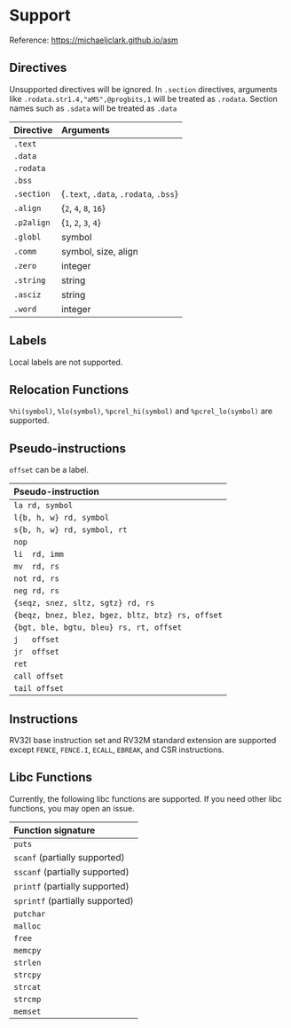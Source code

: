 # Support 

Reference: https://michaeljclark.github.io/asm

## Directives

Unsupported directives will be ignored. 
In `.section` directives, arguments like `.rodata.str1.4,"aMS",@progbits,1`
will be treated as `.rodata`. Section names such as `.sdata` will be treated 
as `.data`

| Directive | Arguments  
|:---       |:---        
|`.text`    |
|`.data`    |
|`.rodata`  | 
|`.bss`     |
|`.section` | {`.text`, `.data`, `.rodata`, `.bss`}
|`.align`   | {`2`, `4`, `8`, `16`}
|`.p2align` | {`1`, `2`, `3`, `4`}
|`.globl`   | symbol
|`.comm`    | symbol, size, align
|`.zero`    | integer
|`.string`  | string
|`.asciz`   | string
|`.word`    | integer

## Labels

Local labels are not supported.

## Relocation Functions

`%hi(symbol)`, `%lo(symbol)`, `%pcrel_hi(symbol)` and `%pcrel_lo(symbol)`
are supported. 

## Pseudo-instructions

`offset` can be a label.

| Pseudo-instruction |
|:---|
| `la rd, symbol`
| `l{b, h, w} rd, symbol`
| `s{b, h, w} rd, symbol, rt`
| `nop`
| `li  rd, imm`
| `mv  rd, rs`
| `not rd, rs`
| `neg rd, rs`
| `{seqz, snez, sltz, sgtz} rd, rs`
| `{beqz, bnez, blez, bgez, bltz, btz} rs, offset`
| `{bgt, ble, bgtu, bleu} rs, rt, offset`
| `j   offset`
| `jr  offset`
| `ret`
| `call offset`
| `tail offset` 

## Instructions

RV32I base instruction set and RV32M standard extension are supported except 
`FENCE`, `FENCE.I`, `ECALL`, `EBREAK`, and CSR instructions. 

## Libc Functions
Currently, the following libc functions are supported. If you need other libc
functions, you may open an issue.

| Function signature |
|:---|
|`puts`
|`scanf` (partially supported)
|`sscanf` (partially supported)
|`printf` (partially supported)
|`sprintf` (partially supported)
|`putchar`
|`malloc`
|`free`
|`memcpy`
|`strlen`
|`strcpy`
|`strcat`
|`strcmp`
|`memset`

